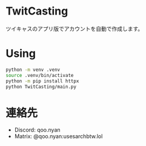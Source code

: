 # TwitCasting
ツイキャスのアプリ版でアカウントを自動で作成します。
# Using
```bash
python -m venv .venv
source .venv/bin/activate
python -m pip install httpx
python TwitCasting/main.py
```
# 連絡先
- Discord: qoo.nyan
- Matrix: @qoo.nyan:usesarchbtw.lol